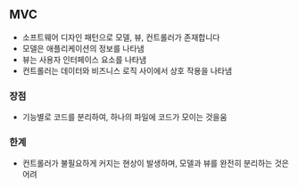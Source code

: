 
## MVC

- 소프트웨어 디자인 패턴으로 모델, 뷰, 컨트롤러가 존재합니다
- 모델은 애플리케이션의 정보를 나타냄
- 뷰는 사용자 인터페이스 요소를 나타냄
- 컨트롤러는 데이터와 비즈니스 로직 사이에서 상호 작용을 나타냄 

### 장점

- 기능별로 코드를 분리하여, 하나의 파일에 코드가 모이는 것을움

### 한계

- 컨트롤러가 불필요하게 커지는 현상이 발생하며, 모델과 뷰를 완전히 분리하는 것은 어려